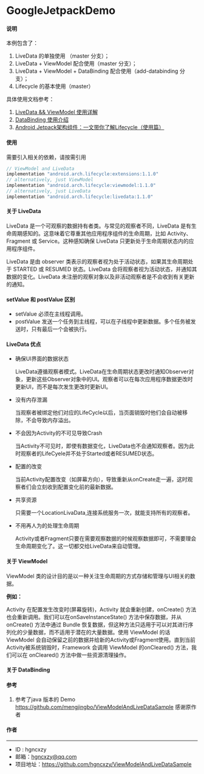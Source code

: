 # GoogleJetpackDemo

#### 说明

本例包含了：

1.  LiveData 的单独使用 （master 分支）；
2. LiveData + ViewModel  配合使用（master 分支）；
3. LiveData + ViewModel + DataBinding 配合使用（add-databinding 分支）；
4.  Lifecycle 的基本使用（master）

具体使用文档参考： 

1. [LiveData && ViewModel 使用详解](https://www.jianshu.com/p/6a19424e5c62)
2. [DataBinding 使用介绍](https://www.jianshu.com/p/d3d8f842b5ec)
3. [Android Jetpack架构组件：一文带你了解Lifecycle（使用篇）](https://zhuanlan.zhihu.com/p/88905213)

#### 使用

需要引入相关的依赖，请按需引用

```kotlin
// ViewModel and LiveData
implementation "android.arch.lifecycle:extensions:1.1.0"
// alternatively, just ViewModel
implementation "android.arch.lifecycle:viewmodel:1.1.0"
// alternatively, just LiveData
implementation "android.arch.lifecycle:livedata:1.1.0"
```

#### 关于 LiveData
LiveData 是一个可观察的数据持有者类。与常见的观察者不同，LiveData 是有生命周期感知的。这意味着它尊重其他应用程序组件的生命周期，比如 Activity、Fragment 或 Service。这种感知确保 LiveData 只更新处于生命周期状态内的应用程序组件。

LiveData 是由 observer 类表示的观察者视为处于活动状态，如果其生命周期处于 STARTED 或 RESUMED 状态。LiveData 会将观察者视为活动状态，并通知其数据的变化。LiveData 未注册的观察对象以及非活动观察者是不会收到有关更新的通知。

#### setValue 和 postValue 区别

- setValue
  必须在主线程调用。
- postValue
  发送一个任务到主线程，可以在子线程中更新数据。多个任务被发送时，只有最后一个会被执行。

#### LiveData  优点

- 确保UI界面的数据状态

  LiveData遵循观察者模式。LiveData在生命周期状态更改时通知Observer对象，更新这些Observer对象中的UI。观察者可以在每次应用程序数据更改时更新UI，而不是每次发生更改时更新UI。

- 没有内存泄漏

  当观察者被绑定他们对应的LifeCycle以后，当页面销毁时他们会自动被移除，不会导致内存溢出。

- 不会因为Activity的不可见导致Crash

  当Activity不可见时，即使有数据变化，LiveData也不会通知观察者。因为此时观察者的LifeCyele并不处于Started或者RESUMED状态。

- 配置的改变

  当前Activity配置改变（如屏幕方向），导致重新从onCreate走一遍，这时观察者们会立刻收到配置变化前的最新数据。

- 共享资源

  只需要一个LocationLivaData,连接系统服务一次，就能支持所有的观察者。

- 不用再人为的处理生命周期

  Activity或者Fragment只要在需要观察数据的时候观察数据即可，不需要理会生命周期变化了。这一切都交给LiveData来自动管理。

#### 关于 ViewModel

ViewModel 类的设计目的是以一种关注生命周期的方式存储和管理与UI相关的数据。 

**例如：**

Activity 在配置发生改变时(屏幕旋转)，Activity 就会重新创建，onCreate() 方法也会重新调用。我们可以在onSaveInstanceState() 方法中保存数据，并从onCreate() 方法中通过 Bundle 恢复数据，但这种方法只适用于可以对其进行序列化的少量数据，而不适用于潜在的大量数据。使用 ViewModel 的话 ViewModel 会自动保留之前的数据并给新的Activity或Fragment使用。直到当前Activity被系统销毁时，Framework 会调用 ViewModel 的onCleared() 方法，我们可以在 onCleared() 方法中做一些资源清理操作。

#### 关于 DataBinding

#### 参考

1. 参考了java 版本的 Demo https://github.com/mengjingbo/ViewModelAndLiveDataSample  感谢原作者

#### 作者

------

- ID : hgncxzy
- 邮箱：hgncxzy@qq.com
- 项目地址：https://github.com/hgncxzy/ViewModelAndLiveDataSample



